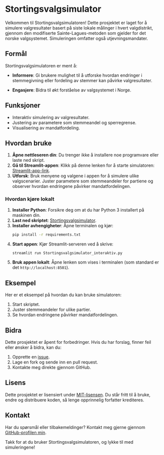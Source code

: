 # Stortingsvalgsimulator

Velkommen til Stortingsvalgsimulatoren! Dette prosjektet er laget for å simulere valgresultater basert på siste lokale målinger i hvert valgdistrikt, gjennom den modifiserte Sainte-Lagues-metoden som gjelder for det norske valgsystemet. Simuleringen omfatter også utjevningsmandater.

## Formål

Stortingsvalgsimulatoren er ment å:

- **Informere**: Gi brukere mulighet til å utforske hvordan endringer i stemmegivning eller fordeling av stemmer kan påvirke valgresultater.
  
- **Engasjere**: Bidra til økt forståelse av valgsystemet i Norge.

## Funksjoner

- Interaktiv simulering av valgresultater.
- Justering av parametere som stemmeandel og sperregrense.
- Visualisering av mandatfordeling.

## Hvordan bruke

1. **Åpne nettleseren din**: Du trenger ikke å installere noe programvare eller laste ned skript.
2. **Gå til Streamlit-appen**: Klikk på denne lenken for å starte simulatoren: [Streamlit-app-link](#).
3. **Utforsk**: Bruk menyene og valgene i appen for å simulere ulike valgscenarier. Juster parametere som stemmeandeler for partiene og observer hvordan endringene påvirker mandatfordelingen.

### Hvordan kjøre lokalt

1. **Installer Python**: Forsikre deg om at du har Python 3 installert på maskinen din.
2. **Last ned skriptet**: [Stortingsvalgsimulator](https://github.com/albertovth/albertovth_stortingsvalgsimulator).
3. **Installer avhengigheter**: Åpne terminalen og kjør:
   ```bash
   pip install -r requirements.txt
   ```
4. **Start appen**: Kjør Streamlit-serveren ved å skrive:
   ```bash
   streamlit run Stortingsvalgsimulator_interaktiv.py
   ```
5. **Bruk appen lokalt**: Åpne lenken som vises i terminalen (som standard er det `http://localhost:8501`).

## Eksempel

Her er et eksempel på hvordan du kan bruke simulatoren:

1. Start skriptet.
2. Juster stemmeandeler for ulike partier.
3. Se hvordan endringene påvirker mandatfordelingen.

## Bidra

Dette prosjektet er åpent for forbedringer. Hvis du har forslag, finner feil eller ønsker å bidra, kan du:

1. Opprette en [issue](https://github.com/albertovth/albertovth_stortingsvalgsimulator/issues).
2. Lage en fork og sende inn en pull request.
3. Kontakte meg direkte gjennom GitHub.

## Lisens

Dette prosjektet er lisensiert under [MIT-lisensen](https://opensource.org/licenses/MIT). Du står fritt til å bruke, endre og distribuere koden, så lenge opprinnelig forfatter krediteres.

## Kontakt

Har du spørsmål eller tilbakemeldinger? Kontakt meg gjerne gjennom [GitHub-profilen min](https://github.com/albertovth).

Takk for at du bruker Stortingsvalgsimulatoren, og lykke til med simuleringene!
